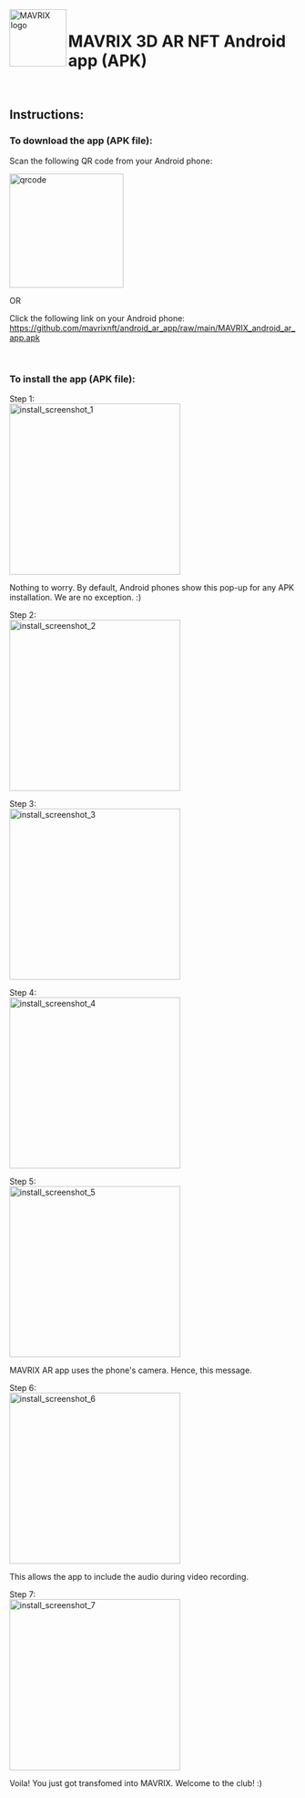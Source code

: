 <img align="left" alt="MAVRIX logo" width="100px" src="https://github.com/mavrixnft/android_ar_app/blob/main/logo.png">

# MAVRIX 3D AR NFT Android app (APK)

<br />

## Instructions:
### To download the app (APK file):

Scan the following QR code from your Android phone:

<img align="center" alt="qrcode" width="200px" src="https://github.com/mavrixnft/android_ar_app/blob/main/qrcode.png">

OR

Click the following link on your Android phone:
<br />
https://github.com/mavrixnft/android_ar_app/raw/main/MAVRIX_android_ar_app.apk

<br />

### To install the app (APK file):
Step 1:
<br />
<img align="center" alt="install_screenshot_1" width="300px" src="https://github.com/mavrixnft/android_ar_app/blob/main/install_screenshots/install_screenshot_1.jpg">

Nothing to worry. By default, Android phones show this pop-up for any APK installation. We are no exception. :)

Step 2:
<br />
<img align="center" alt="install_screenshot_2" width="300px" src="https://github.com/mavrixnft/android_ar_app/blob/main/install_screenshots/install_screenshot_2.jpg">

Step 3:
<br />
<img align="center" alt="install_screenshot_3" width="300px" src="https://github.com/mavrixnft/android_ar_app/blob/main/install_screenshots/install_screenshot_3.jpg">

Step 4:
<br />
<img align="center" alt="install_screenshot_4" width="300px" src="https://github.com/mavrixnft/android_ar_app/blob/main/install_screenshots/install_screenshot_4.jpg">

Step 5:
<br />
<img align="center" alt="install_screenshot_5" width="300px" src="https://github.com/mavrixnft/android_ar_app/blob/main/install_screenshots/install_screenshot_5.jpg">

MAVRIX AR app uses the phone's camera. Hence, this message.

Step 6:
<br />
<img align="center" alt="install_screenshot_6" width="300px" src="https://github.com/mavrixnft/android_ar_app/blob/main/install_screenshots/install_screenshot_6.jpg">

This allows the app to include the audio during video recording.

Step 7:
<br />
<img align="center" alt="install_screenshot_7" width="300px" src="https://github.com/mavrixnft/android_ar_app/blob/main/install_screenshots/install_screenshot_7.jpg">

Voila! You just got transfomed into MAVRIX. Welcome to the club! :)


